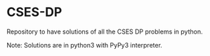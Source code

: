 # CSES-DP

Repository to have solutions of all the CSES DP problems in python.

Note: Solutions are in python3 with PyPy3 interpreter.
